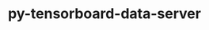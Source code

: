 ---
title: "py-tensorboard-data-server"
layout: cache
categories: [package, develop-2024-11-03]
meta: {"versions": ["0.6.1", "0.7.0"], "compilers": ["apple-clang@=15.0.0", "gcc@=11.4.0", "gcc@=13.2.0"], "oss": ["ubuntu22.04", "ubuntu24.04", "ventura"], "platforms": ["darwin", "linux"], "targets": ["aarch64", "neoverse_v1", "x86_64_v3"], "stacks": ["e4s", "e4s-neoverse_v1", "ml-darwin-aarch64-mps", "ml-linux-aarch64-cpu", "ml-linux-aarch64-cuda", "ml-linux-x86_64-cpu", "ml-linux-x86_64-cuda", "ml-linux-x86_64-rocm", "root"], "num_specs": 15, "num_specs_by_stack": {"root": 15, "ml-darwin-aarch64-mps": 3, "e4s-neoverse_v1": 2, "e4s": 2, "ml-linux-aarch64-cuda": 4, "ml-linux-aarch64-cpu": 4, "ml-linux-x86_64-cuda": 4, "ml-linux-x86_64-cpu": 4, "ml-linux-x86_64-rocm": 3}}
spec_details: [{"hash": "xvw5a32vxkvuvfp73bldnqwjan6iuqqp", "compiler": "apple-clang@=15.0.0", "versions": ["0.6.1"], "os": "ventura", "platform": "darwin", "target": "aarch64", "variants": ["build_system=python_pip", "patches=4b3bcc2,878bbd6"], "stacks": ["root", "ml-darwin-aarch64-mps"], "size": "-", "tarball": "https://binaries.spack.io/develop-2024-11-03/build_cache/darwin-ventura-aarch64/apple-clang-15.0.0/py-tensorboard-data-server-0.6.1/darwin-ventura-aarch64-apple-clang-15.0.0-py-tensorboard-data-server-0.6.1-xvw5a32vxkvuvfp73bldnqwjan6iuqqp.spack"}, {"hash": "erbcnx45qnn3624e4fasi5fgpouetyjw", "compiler": "apple-clang@=15.0.0", "versions": ["0.7.0"], "os": "ventura", "platform": "darwin", "target": "aarch64", "variants": ["build_system=python_pip"], "stacks": ["root", "ml-darwin-aarch64-mps"], "size": "-", "tarball": "https://binaries.spack.io/develop-2024-11-03/build_cache/darwin-ventura-aarch64/apple-clang-15.0.0/py-tensorboard-data-server-0.7.0/darwin-ventura-aarch64-apple-clang-15.0.0-py-tensorboard-data-server-0.7.0-erbcnx45qnn3624e4fasi5fgpouetyjw.spack"}, {"hash": "46lrwnwqzmcikbgse4oetgjv2ppwgpxj", "compiler": "apple-clang@=15.0.0", "versions": ["0.7.0"], "os": "ventura", "platform": "darwin", "target": "aarch64", "variants": ["build_system=python_pip"], "stacks": ["root", "ml-darwin-aarch64-mps"], "size": "-", "tarball": "https://binaries.spack.io/develop-2024-11-03/build_cache/darwin-ventura-aarch64/apple-clang-15.0.0/py-tensorboard-data-server-0.7.0/darwin-ventura-aarch64-apple-clang-15.0.0-py-tensorboard-data-server-0.7.0-46lrwnwqzmcikbgse4oetgjv2ppwgpxj.spack"}, {"hash": "6m6lg3lintrkatqmfcyvqnd42q4r6mrn", "compiler": "gcc@=11.4.0", "versions": ["0.6.1"], "os": "ubuntu22.04", "platform": "linux", "target": "neoverse_v1", "variants": ["build_system=python_pip", "patches=4b3bcc2,878bbd6"], "stacks": ["e4s-neoverse_v1", "root"], "size": "-", "tarball": "https://binaries.spack.io/develop-2024-11-03/build_cache/linux-ubuntu22.04-neoverse_v1/gcc-11.4.0/py-tensorboard-data-server-0.6.1/linux-ubuntu22.04-neoverse_v1-gcc-11.4.0-py-tensorboard-data-server-0.6.1-6m6lg3lintrkatqmfcyvqnd42q4r6mrn.spack"}, {"hash": "neqdsbe6cwr75rbhjbh3c5xgfaw7j6ep", "compiler": "gcc@=11.4.0", "versions": ["0.7.0"], "os": "ubuntu22.04", "platform": "linux", "target": "neoverse_v1", "variants": ["build_system=python_pip"], "stacks": ["e4s-neoverse_v1", "root"], "size": "-", "tarball": "https://binaries.spack.io/develop-2024-11-03/build_cache/linux-ubuntu22.04-neoverse_v1/gcc-11.4.0/py-tensorboard-data-server-0.7.0/linux-ubuntu22.04-neoverse_v1-gcc-11.4.0-py-tensorboard-data-server-0.7.0-neqdsbe6cwr75rbhjbh3c5xgfaw7j6ep.spack"}, {"hash": "cnvsl7octvpnutp7uckbnqscybejzbyq", "compiler": "gcc@=11.4.0", "versions": ["0.6.1"], "os": "ubuntu22.04", "platform": "linux", "target": "x86_64_v3", "variants": ["build_system=python_pip", "patches=4b3bcc2,878bbd6"], "stacks": ["root", "e4s"], "size": "-", "tarball": "https://binaries.spack.io/develop-2024-11-03/build_cache/linux-ubuntu22.04-x86_64_v3/gcc-11.4.0/py-tensorboard-data-server-0.6.1/linux-ubuntu22.04-x86_64_v3-gcc-11.4.0-py-tensorboard-data-server-0.6.1-cnvsl7octvpnutp7uckbnqscybejzbyq.spack"}, {"hash": "dp6wwp5evjgyul4pw3xvfur7d2t4kt2s", "compiler": "gcc@=11.4.0", "versions": ["0.7.0"], "os": "ubuntu22.04", "platform": "linux", "target": "x86_64_v3", "variants": ["build_system=python_pip"], "stacks": ["root", "e4s"], "size": "-", "tarball": "https://binaries.spack.io/develop-2024-11-03/build_cache/linux-ubuntu22.04-x86_64_v3/gcc-11.4.0/py-tensorboard-data-server-0.7.0/linux-ubuntu22.04-x86_64_v3-gcc-11.4.0-py-tensorboard-data-server-0.7.0-dp6wwp5evjgyul4pw3xvfur7d2t4kt2s.spack"}, {"hash": "gugzdghqcfhbpcszy5o7gvzhpcfb7xto", "compiler": "gcc@=13.2.0", "versions": ["0.6.1"], "os": "ubuntu24.04", "platform": "linux", "target": "aarch64", "variants": ["build_system=python_pip", "patches=4b3bcc2,878bbd6"], "stacks": ["ml-linux-aarch64-cuda", "root", "ml-linux-aarch64-cpu"], "size": "-", "tarball": "https://binaries.spack.io/develop-2024-11-03/build_cache/linux-ubuntu24.04-aarch64/gcc-13.2.0/py-tensorboard-data-server-0.6.1/linux-ubuntu24.04-aarch64-gcc-13.2.0-py-tensorboard-data-server-0.6.1-gugzdghqcfhbpcszy5o7gvzhpcfb7xto.spack"}, {"hash": "cpw6lwr7r3i7drjeidwkq66xdshzhbwi", "compiler": "gcc@=13.2.0", "versions": ["0.7.0"], "os": "ubuntu24.04", "platform": "linux", "target": "aarch64", "variants": ["build_system=python_pip"], "stacks": ["ml-linux-aarch64-cuda", "root", "ml-linux-aarch64-cpu"], "size": "-", "tarball": "https://binaries.spack.io/develop-2024-11-03/build_cache/linux-ubuntu24.04-aarch64/gcc-13.2.0/py-tensorboard-data-server-0.7.0/linux-ubuntu24.04-aarch64-gcc-13.2.0-py-tensorboard-data-server-0.7.0-cpw6lwr7r3i7drjeidwkq66xdshzhbwi.spack"}, {"hash": "be6kre7tghd6xjxaesniogijcg6f35hr", "compiler": "gcc@=13.2.0", "versions": ["0.7.0"], "os": "ubuntu24.04", "platform": "linux", "target": "aarch64", "variants": ["build_system=python_pip"], "stacks": ["ml-linux-aarch64-cuda", "root", "ml-linux-aarch64-cpu"], "size": "-", "tarball": "https://binaries.spack.io/develop-2024-11-03/build_cache/linux-ubuntu24.04-aarch64/gcc-13.2.0/py-tensorboard-data-server-0.7.0/linux-ubuntu24.04-aarch64-gcc-13.2.0-py-tensorboard-data-server-0.7.0-be6kre7tghd6xjxaesniogijcg6f35hr.spack"}, {"hash": "o3jmvq3rpte3fxw4kgqa7fetgtpbmiv3", "compiler": "gcc@=13.2.0", "versions": ["0.7.0"], "os": "ubuntu24.04", "platform": "linux", "target": "aarch64", "variants": ["build_system=python_pip"], "stacks": ["ml-linux-aarch64-cuda", "root", "ml-linux-aarch64-cpu"], "size": "-", "tarball": "https://binaries.spack.io/develop-2024-11-03/build_cache/linux-ubuntu24.04-aarch64/gcc-13.2.0/py-tensorboard-data-server-0.7.0/linux-ubuntu24.04-aarch64-gcc-13.2.0-py-tensorboard-data-server-0.7.0-o3jmvq3rpte3fxw4kgqa7fetgtpbmiv3.spack"}, {"hash": "fvvrcp53lfhzkh5hvmnsdabpc3bz4wxq", "compiler": "gcc@=13.2.0", "versions": ["0.7.0"], "os": "ubuntu24.04", "platform": "linux", "target": "x86_64_v3", "variants": ["build_system=python_pip"], "stacks": ["ml-linux-x86_64-cuda", "root", "ml-linux-x86_64-cpu", "ml-linux-x86_64-rocm"], "size": "-", "tarball": "https://binaries.spack.io/develop-2024-11-03/build_cache/linux-ubuntu24.04-x86_64_v3/gcc-13.2.0/py-tensorboard-data-server-0.7.0/linux-ubuntu24.04-x86_64_v3-gcc-13.2.0-py-tensorboard-data-server-0.7.0-fvvrcp53lfhzkh5hvmnsdabpc3bz4wxq.spack"}, {"hash": "sbaioyp4tftlugres6fh6ptm4jej6hni", "compiler": "gcc@=13.2.0", "versions": ["0.6.1"], "os": "ubuntu24.04", "platform": "linux", "target": "x86_64_v3", "variants": ["build_system=python_pip", "patches=4b3bcc2,878bbd6"], "stacks": ["ml-linux-x86_64-cuda", "root", "ml-linux-x86_64-cpu"], "size": "-", "tarball": "https://binaries.spack.io/develop-2024-11-03/build_cache/linux-ubuntu24.04-x86_64_v3/gcc-13.2.0/py-tensorboard-data-server-0.6.1/linux-ubuntu24.04-x86_64_v3-gcc-13.2.0-py-tensorboard-data-server-0.6.1-sbaioyp4tftlugres6fh6ptm4jej6hni.spack"}, {"hash": "5dt6hcd6vrwjx5ltnfzp537zfbnnzora", "compiler": "gcc@=13.2.0", "versions": ["0.7.0"], "os": "ubuntu24.04", "platform": "linux", "target": "x86_64_v3", "variants": ["build_system=python_pip"], "stacks": ["ml-linux-x86_64-cuda", "root", "ml-linux-x86_64-cpu", "ml-linux-x86_64-rocm"], "size": "-", "tarball": "https://binaries.spack.io/develop-2024-11-03/build_cache/linux-ubuntu24.04-x86_64_v3/gcc-13.2.0/py-tensorboard-data-server-0.7.0/linux-ubuntu24.04-x86_64_v3-gcc-13.2.0-py-tensorboard-data-server-0.7.0-5dt6hcd6vrwjx5ltnfzp537zfbnnzora.spack"}, {"hash": "2gdlnldvlxx7qjwfjpb73rq2k6ddbill", "compiler": "gcc@=13.2.0", "versions": ["0.7.0"], "os": "ubuntu24.04", "platform": "linux", "target": "x86_64_v3", "variants": ["build_system=python_pip"], "stacks": ["ml-linux-x86_64-cuda", "root", "ml-linux-x86_64-cpu", "ml-linux-x86_64-rocm"], "size": "-", "tarball": "https://binaries.spack.io/develop-2024-11-03/build_cache/linux-ubuntu24.04-x86_64_v3/gcc-13.2.0/py-tensorboard-data-server-0.7.0/linux-ubuntu24.04-x86_64_v3-gcc-13.2.0-py-tensorboard-data-server-0.7.0-2gdlnldvlxx7qjwfjpb73rq2k6ddbill.spack"}]
---